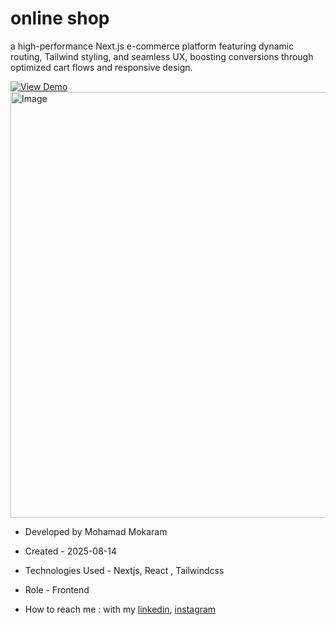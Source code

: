 # online shop
<p>a high-performance Next.js e-commerce platform featuring dynamic routing, Tailwind styling, and seamless UX, boosting conversions through optimized cart flows and responsive design.</p>

<a href="" target="_blank" >
  <img src="https://img.shields.io/badge/demo-%20View%20Demo%20-blue.svg?style=for-the-badge&logo=github" alt="View Demo">
</a>



<img width="1318" height="681" alt="Image" src="https://github.com/user-attachments/assets/8b6e8a75-8bba-4b31-b592-b8f16790be7f" />





- Developed by Mohamad Mokaram

- Created - 2025-08-14

- Technologies Used -  Nextjs, React , Tailwindcss 

- Role - Frontend

- How to reach me : with my [linkedin](https://www.linkedin.com/in/mohamad-mokaram-05b873200/), [instagram](https://www.instagram.com/mokaram_frontdeveloper/)
